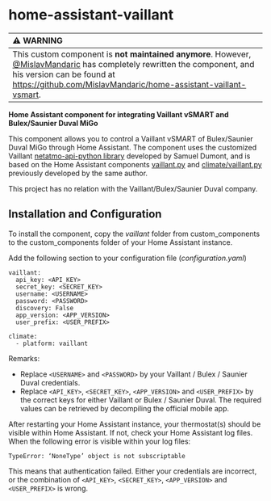 # home-assistant-vaillant

| :warning: WARNING          |
|:---------------------------|
| This custom component is **not maintained anymore**. However, [@MislavMandaric](https://github.com/MislavMandaric) has completely rewritten the component, and his version can be found at https://github.com/MislavMandaric/home-assistant-vaillant-vsmart.      |



**Home Assistant component for integrating Vaillant vSMART and Bulex/Saunier Duval MiGo**

This component allows you to control a Vaillant vSMART of Bulex/Saunier Duval MiGo through Home Assistant.
The component uses the customized Vaillant [netatmo-api-python library](https://github.com/samueldumont/netatmo-api-python/) developed by Samuel Dumont, and is based on the Home Assistant components [vaillant.py](https://gitlab.com/samueldumont/home-assistant/blob/added_vaillant/homeassistant/components/vaillant.py) and [climate/vaillant.py](https://gitlab.com/samueldumont/home-assistant/blob/added_vaillant/homeassistant/components/climate/vaillant.py) previously developed by the same author.

This project has no relation with the Vaillant/Bulex/Saunier Duval company.

## Installation and Configuration

To install the component, copy the *vaillant* folder from custom_components to the custom_components folder of your Home Assistant instance.

Add the following section to your configuration file (*configuration.yaml*)

```
vaillant:
  api_key: <API_KEY>
  secret_key: <SECRET_KEY>
  username: <USERNAME>
  password: <PASSWORD>
  discovery: False
  app_version: <APP_VERSION>
  user_prefix: <USER_PREFIX>

climate:
  - platform: vaillant
```

Remarks:
- Replace `<USERNAME>` and `<PASSWORD>` by your Vaillant / Bulex / Saunier Duval credentials.
- Replace `<API_KEY>`, `<SECRET_KEY>`, `<APP_VERSION>` and `<USER_PREFIX>` by the correct keys for either Vaillant or Bulex / Saunier Duval. The required values can be retrieved by decompiling the official mobile app.

After restarting your Home Assistant instance, your thermostat(s) should be visible within Home Assistant.
If not, check your Home Assistant log files. When the following error is visible within your log files:
```
TypeError: ‘NoneType’ object is not subscriptable
```
This means that authentication failed. Either your credentials are incorrect, or the combination of `<API_KEY>`, `<SECRET_KEY>`, `<APP_VERSION>` and `<USER_PREFIX>` is wrong.
